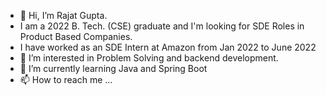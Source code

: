 - 👋 Hi, I’m Rajat Gupta.
- I am a 2022 B. Tech. (CSE) graduate and I'm looking for SDE Roles in Product Based Companies.
- I have worked as an SDE Intern at Amazon from Jan 2022 to June 2022
- 👀 I’m interested in Problem Solving and backend development.
- 🌱 I’m currently learning Java and Spring Boot
- 📫 How to reach me ...

<!---
Barcaboye10/Barcaboye10 is a ✨ special ✨ repository because its `README.md` (this file) appears on your GitHub profile.
You can click the Preview link to take a look at your changes.
--->
